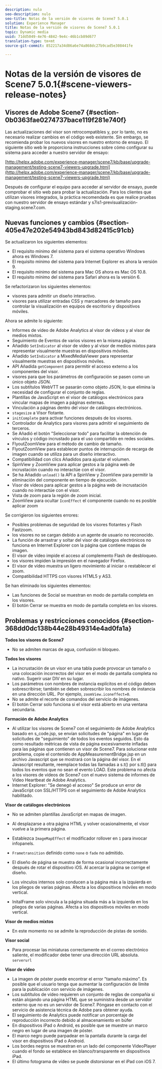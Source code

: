 ```yaml
---
description: nulo
seo-description: nulo
seo-title: Notas de la versión de visores de Scene7 5.0.1
solution: Experience Manager
title: Notas de la versión de visores de Scene7 5.0.1
topic: Dynamic media
uuid: 71dd5049-4e76-4842-9e4c-46b1cb89d677
translation-type: tm+mt
source-git-commit: 852217a34d86a6e74a868dc27b9cad5e308441fe

---
```



# Notas de la versión de visores de Scene7 5.0.1{#scene-viewers-release-notes}

## Visores de Adobe Scene7 {#section-0b0363fae0274737bace119f281e740f}

Las actualizaciones del visor son retrocompatibles y, por lo tanto, no es necesario realizar cambios en el código web existente. Sin embargo, se recomienda probar los nuevos visores en nuestro entorno de ensayo. El siguiente sitio web le proporciona instrucciones sobre cómo configurar su sistema para acceder a nuestro servidor de ensayo:

[http://helpx.adobe.com/experience-manager/scene7/kb/base/upgrade-management/testing-scene7-viewers-upgrade.html](http://helpx.adobe.com/experience-manager/scene7/kb/base/upgrade-management/testing-scene7-viewers-upgrade.html)

Después de configurar el equipo para acceder al servidor de ensayo, puede comprobar el sitio web para probar la actualización. Para los clientes que utilizan visores integrados, la práctica recomendada es que realice pruebas con nuestro servidor de ensayo estándar y s7is1-previsualización-staging.scene7.com.

## Nuevas funciones y cambios {#section-405e47e202e54943bd843d82415c91cb}

Se actualizaron los siguientes elementos:

* El requisito mínimo del sistema para el sistema operativo Windows ahora es Windows 7.
* El requisito mínimo del sistema para Internet Explorer es ahora la versión 9.
* El requisito mínimo del sistema para Mac OS ahora es Mac OS 10.8.
* El requisito mínimo del sistema para Safari ahora es la versión 6.

Se refactorizaron los siguientes elementos:

* visores para admitir un diseño interactivo.
* visores para utilizar entradas CSS y marcadores de tamaño para controlar la visualización en equipos de escritorio y dispositivos móviles.

Ahora se admite lo siguiente:

* Informes de vídeo de Adobe Analytics al visor de vídeos y al visor de medios mixtos.
* Seguimiento de Eventos de varios visores en la misma página.
* Añadido `SetIndicator` al visor de vídeo y al visor de medios mixtos para representar visualmente muestras en dispositivos móviles.
* Añadido `SetIndicator` a MixedMediaViewer para representar visualmente muestras en dispositivos móviles.
* API Añadida `getComponent` para permitir el acceso externo a los componentes del visor.
* visores para que los parámetros de configuración se pasen como un único objeto JSON.
* Los subtítulos WebVTT se pasarán como objeto JSON, lo que elimina la necesidad de configurar el conjunto de reglas.
* Plantillas de JavaScript en el visor de catálogos electrónicos para vincular mapas de imagen a páginas externas.
* Vinculación a páginas dentro del visor de catálogos electrónicos.
* `stagesize` a Visor flotante.
* `initComplete` para activar funciones después de los visores.
* Controlador de Analytics para visores para admitir el seguimiento de terceros.
* Se Añadió el botón &quot;Seleccionar todo&quot; para facilitar la obtención de vínculos y código incrustado para el uso compartido en redes sociales.
* FlyoutZoomView para el método de cambio de tamaño.
* FlyoutZoomView para establecer puntos de interrupción de recarga de imagen cuando se utiliza para un diseño interactivo.
* Compatibilidad con clics Añadidos para ajustar el volumen.
* SpinView y ZoomView para aplicar gestos a la página web de incrustación cuando no interactúe con el visor.
* Se ha Añadido `unload()` la API a SpinView y ZoomView para permitir la eliminación del componente en tiempo de ejecución.
* Visor de vídeos para aplicar gestos a la página web de incrustación cuando no interactúe con el visor.
* Vista de zoom para la región de zoom inicial.
* ZoomView para ocultar `IconEffect` el componente cuando no es posible aplicar zoom

Se corrigieron los siguientes errores:

* Posibles problemas de seguridad de los visores flotantes y Flash Fastzoom.
* los visores no se cargan debido a un agente de usuario no reconocido.
* La función de arrastrar y soltar del visor de catálogos electrónicos no funciona en Internet Explorer con la página que contiene mapas de imagen.
* El visor de vídeo impide el acceso al complemento Flash de desbloqueo.
* los visores impiden la impresión en el navegador Firefox.
* El visor de vídeo muestra un ligero movimiento al iniciar o restablecer el zoom.
* Compatibilidad HTTPS con visores HTML5 y AS3.

Se han eliminado los siguientes elementos:

* Las funciones de Social se muestran en modo de pantalla completa en los visores.
* El botón Cerrar se muestra en modo de pantalla completa en los visores.

## Problemas y restricciones conocidos {#section-368dd0dc138b44e28b49314e4ad0fa1a}

**Todos los visores de Scene7**

* No se admiten marcas de agua, confusión ni bloqueo.

**Todos los visores**

* La incrustación de un visor en una tabla puede provocar un tamaño o una colocación incorrectos del visor en el modo de pantalla completa no nativo. Sugerir usar DIV en su lugar.
* Los parámetros con nombres de instancia explícitos en el código deben sobrescribirse; también se deben sobrescribir los nombres de instancia en una dirección URL. Por ejemplo, `zoomView.iconeffect=0`.
* No se admite el recorte de comandos del servicio de imágenes.
* El botón Cerrar solo funciona si el visor está abierto en una ventana secundaria.

**Formación de Adobe Analytics**

* Al utilizar los visores de Scene7 con el seguimiento de Adobe Analytics basado en s_code.jsp, se envían solicitudes de &quot;página&quot; en lugar de solicitudes de &quot;seguimiento&quot; de todos los eventos seguidos. Esto da como resultado métricas de vista de página excesivamente infladas para las páginas que contienen un visor de Scene7. Para solucionar este problema, copie el contenido de AppMeasurementBridge.jsp en un archivo Javascript que se mostrará con la página del visor. En el Javascript resultante, reemplace todas las llamadas a s.t() por s.tl() para todos los eventos que no sean el evento LOAD. Este problema no afecta a los visores de vídeos de Scene7 con el nuevo sistema de informes de Video Heartbeat de Adobe Analytics.
* Internet Explorer: &quot;Se denegó el acceso&quot; Se produce un error de JavaScript con SSL/HTTPS con el seguimiento de Adobe Analytics habilitado.

**Visor de catálogos electrónicos**

* No se admiten plantillas JavaScript en mapas de imagen.
* Al desplazarse a otra página HTML y volver ocasionalmente, el visor vuelve a la primera página.
* Establezca `ImageMapEffect` el modificador rollover en `1` para invocar infopanels.

* `Frametransition` definido como `none` o `fade` no admitido.

* El diseño de página se muestra de forma ocasional incorrectamente después de rotar el dispositivo iOS. Al acercar la página se corrige el diseño.
* Los vínculos internos solo conducen a la página más a la izquierda en los pliegos de varias páginas. Afecta a los dispositivos móviles en modo vertical.
* InitalFrame solo vincula a la página situada más a la izquierda en los pliegos de varias páginas. Afecta a los dispositivos móviles en modo vertical.

**Visor de medios mixtos**

* En este momento no se admite la reproducción de pistas de sonido.

**Visor social**

* Para procesar las miniaturas correctamente en el correo electrónico saliente, el modificador debe tener una dirección URL absoluta. `serverurl`

**Visor de vídeo**

* La imagen de póster puede encontrar el error &quot;tamaño máximo&quot;. Es posible que el usuario tenga que aumentar la configuración de límite para la publicación con servicio de imágenes.
* Los subtítulos de vídeo requieren un conjunto de reglas de compañía si están alojando una página HTML que se suministra desde un servidor externo que no es un servidor de Scene7. Póngase en contacto con el servicio de asistencia técnica de Adobe para obtener ayuda.
* El seguimiento de Analytics puede notificar un porcentaje de reproducción incorrecto debido al almacenamiento en búfer
* En dispositivos iPad o Android, es posible que se muestre un marco negro en lugar de una imagen de póster.
* El marco negro puede parpadear en la pantalla durante la carga del visor en dispositivos iPad o Android.
* Los bordes negros se muestran en un lado del componente VideoPlayer cuando el fondo se establece en blanco/transparente en dispositivos iPad.
* El último fotograma de vídeo se puede distorsionar en el iPad con iOS 7.

